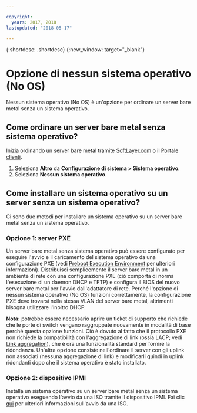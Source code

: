 ```yaml
---

copyright:
  years: 2017, 2018
lastupdated: "2018-05-17"

---
```


{:shortdesc: .shortdesc}
{:new_window: target="_blank"}

# Opzione di nessun sistema operativo (No OS)

Nessun sistema operativo (No OS) è un'opzione per ordinare un server bare metal senza un sistema operativo.

## Come ordinare un server bare metal senza sistema operativo?

Inizia ordinando un server bare metal tramite [SoftLayer.com](https://www.softlayer.com) o il [Portale clienti](https://control.softlayer.com).

1. Seleziona **Altro** da **Configurazione di sistema > Sistema operativo**.
2. Seleziona **Nessun sistema operativo**.

## Come installare un sistema operativo su un server senza un sistema operativo?

Ci sono due metodi per installare un sistema operativo su un server bare metal senza un sistema operativo.

### Opzione 1: server PXE

Un server bare metal senza sistema operativo può essere configurato per eseguire l'avvio e il caricamento del sistema operativo da una configurazione PXE (vedi [Preboot Execution Environment](http://en.wikipedia.org/wiki/Preboot_Execution_Environment) per ulteriori informazioni). Distribuisci semplicemente il server bare metal in un ambiente di rete con una configurazione PXE (ciò comporta di norma l'esecuzione di un daemon DHCP e TFTP) e configura il BIOS del nuovo server bare metal per l'avvio dall'adattatore di rete. Perché l'opzione di nessun sistema operativo (No OS) funzioni correttamente, la configurazione PXE deve trovarsi nella stessa VLAN del server bare metal, altrimenti bisogna utilizzare l'inoltro DHCP.

**Nota:** potrebbe essere necessario aprire un ticket di supporto che richiede che le porte di switch vengano raggruppate nuovamente in modalità di base perché questa opzione funzioni. Ciò è dovuto al fatto che il protocollo PXE non richiede la compatibilità con l'aggregazione di link (ossia LACP; vedi [Link aggregation](http://en.wikipedia.org/wiki/Link_aggregation)), che è ora una funzionalità standard per fornire la ridondanza. Un'altra opzione consiste nell'ordinare il server con gli uplink non associati (nessuna aggregazione di link) e modificarli quindi in uplink ridondanti dopo che il sistema operativo è stato installato.

### Opzione 2: dispositivo IPMI

Installa un sistema operativo su un server bare metal senza un sistema operativo eseguendo l'avvio da una ISO tramite il dispositivo IPMI. Fai clic [qui](mount-iso-bare-metal-server.html) per ulteriori informazioni sull'avvio da una ISO.
